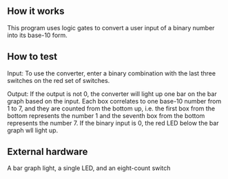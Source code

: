 <!---

This file is used to generate your project datasheet. Please fill in the information below and delete any unused
sections.

You can also include images in this folder and reference them in the markdown. Each image must be less than
512 kb in size, and the combined size of all images must be less than 1 MB.
-->

## How it works
This program uses logic gates to convert a user input
of a binary number into its base-10 form.

## How to test
Input:
To use the converter, enter a binary combination with the
last three switches on the red set of switches.

Output:
If the output is not 0, the converter will light up one bar on the 
bar graph based on the input. Each box correlates to one base-10 
number from 1 to 7, and they are counted from the bottom up, i.e. the first 
box from the bottom represents the number 1 and the seventh box from the bottom 
represents the number 7.
If the binary input is 0, the red LED below the bar graph wll light up.

## External hardware
A bar graph light, a single LED, and an eight-count switch
